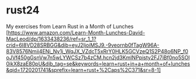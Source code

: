 # rust24
My exercises from Learn Rust in a Month of Lunches
[https://www.amazon.com/Learn-Month-Lunches-David-MacLeod/dp/1633438236/ref=sr_1_1?crid=6I8VD28SRBGG&dib=eyJ2IjoiMSJ9.-9veornb0fTagW96A-83V8576Nmii4ENi_Ny1j_WqJX_VZdcT5xRrY0HLK5GCVzeQ1S2P48o6NP_f0oJVf450gGsnVw7n5wLYWCSz7b4zCM.hcn2jd3KmINPpisty2FJ7iBf0no5SOl0ikX8zaE80pU&dib_tag=se&keywords=learn+rust+in+a+month+of+lunches&qid=1720201741&sprefix=learn+rust+%2Caps%2C371&sr=8-1]

